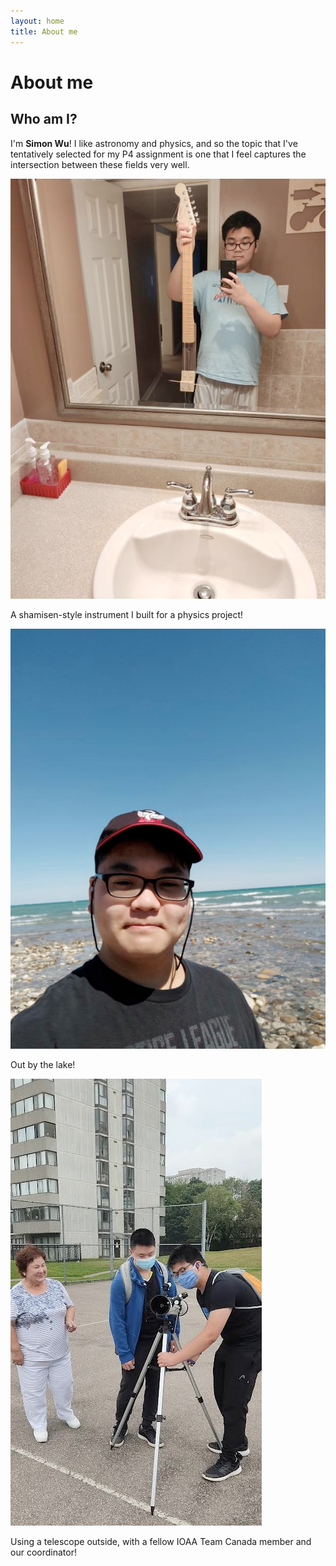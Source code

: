 ```yaml
---
layout: home
title: About me
---
```


# About me

## Who am I?

I'm **Simon Wu**! I like astronomy and physics, and so the topic that I've tentatively selected for my P4 assignment is one that I feel captures the intersection between these fields very well.

![Selfie of me with a homemade shamisen](/school/pppp/assets/shamisen.png)

A shamisen-style instrument I built for a physics project!

![Untitled](/school/pppp/assets/beach.png)

Out by the lake!

![Untitled](/school/pppp/assets/telescope.png)

Using a telescope outside, with a fellow IOAA Team Canada member and our coordinator!